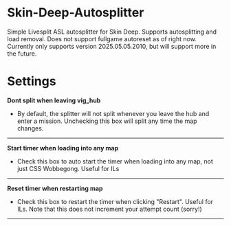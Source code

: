 # Skin-Deep-Autosplitter
Simple Livesplit ASL autosplitter for Skin Deep. Supports autosplitting and load removal. Does not support fullgame autoreset as of right now. Currently only supports version 2025.05.05.2010, but will support more in the future.

# Settings
**Dont split when leaving vig_hub**
* By default, the splitter will not split whenever you leave the hub and enter a mission. Unchecking this box will split any time the map changes.
---
**Start timer when loading into any map**
* Check this box to auto start the timer when loading into any map, not just CSS Wobbegong. Useful for ILs
---
**Reset timer when restarting map**
* Check this box to restart the timer when clicking "Restart". Useful for ILs. Note that this does not increment your attempt count (sorry!)
---
